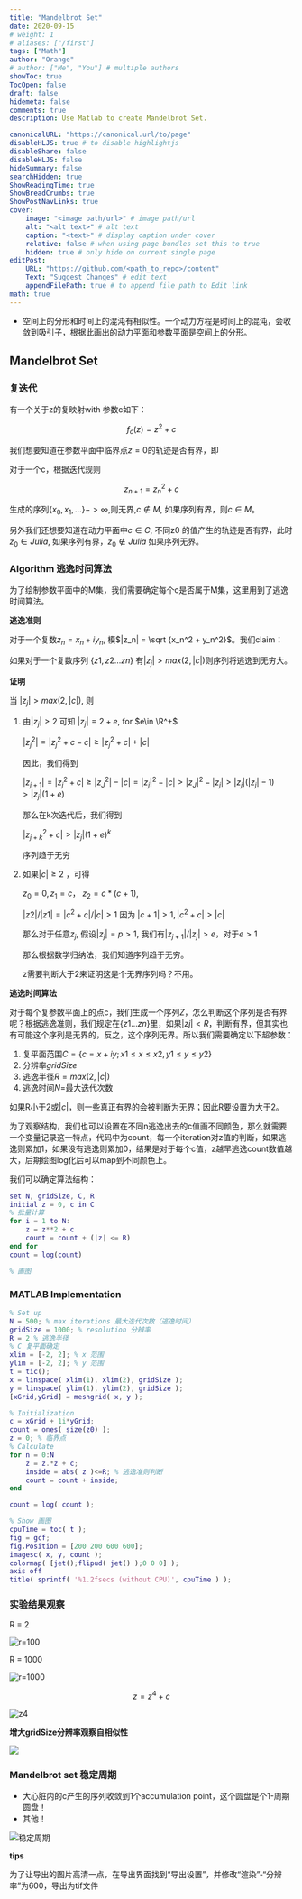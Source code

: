 ```yaml
---
title: "Mandelbrot Set"
date: 2020-09-15
# weight: 1
# aliases: ["/first"]
tags: ["Math"]
author: "Orange"
# author: ["Me", "You"] # multiple authors
showToc: true
TocOpen: false
draft: false
hidemeta: false
comments: true
description: Use Matlab to create Mandelbrot Set.

canonicalURL: "https://canonical.url/to/page"
disableHLJS: true # to disable highlightjs
disableShare: false
disableHLJS: false
hideSummary: false
searchHidden: true
ShowReadingTime: true
ShowBreadCrumbs: true
ShowPostNavLinks: true
cover:
    image: "<image path/url>" # image path/url
    alt: "<alt text>" # alt text
    caption: "<text>" # display caption under cover
    relative: false # when using page bundles set this to true
    hidden: true # only hide on current single page
editPost:
    URL: "https://github.com/<path_to_repo>/content"
    Text: "Suggest Changes" # edit text
    appendFilePath: true # to append file path to Edit link
math: true
---
```



- 空间上的分形和时间上的混沌有相似性。一个动力方程是时间上的混沌，会收敛到吸引子，根据此画出的动力平面和参数平面是空间上的分形。

## Mandelbrot Set

### 复迭代

有一个关于z的复映射with 参数c如下：

$$f_c(z) = z^2 +c$$

我们想要知道在参数平面中临界点$z = 0$的轨迹是否有界，即

对于一个c，根据迭代规则

$$z_{n+1} = z_{n}^2 + c$$

生成的序列$\{x_0,x_1,...\} -> \infty$,则无界,$c \notin M,$ 如果序列有界，则$c \in M$。

另外我们还想要知道在动力平面中$c \in C$, 不同z0 的值产生的轨迹是否有界，此时$z_0 \in Julia,$ 如果序列有界，$z_0 \notin Julia$ 如果序列无界。

### Algorithm 逃逸时间算法

为了绘制参数平面中的M集，我们需要确定每个c是否属于M集，这里用到了逃逸时间算法。

**逃逸准则**

对于一个复数$z_n = x_n +iy_n$, 模$|z_n| = \sqrt {x_n^2 + y_n^2}$。我们claim：

如果对于一个复数序列 $\{z1,z2...zn\}$ 有$|z_j| > max(2,|c|)$则序列将逃逸到无穷大。

**证明**

当 $|z_j| > max(2,|c|)$, 则

1. 由$|z_j|>2$  可知 $|z_j| = 2+e,$  for $e\in \R^+$

   $|z_j^2| = |z_j^2 +c-c| \geq |z_j^2+c| + |c|$

   因此，我们得到

   $|z_{j+1}|=|z_j^2 + c| \geq |z_J^2|-|c| = |z_j|^2 -|c| > |z_J|^2-|z_j| > |z_j|(|z_j|-1) > |z_j|(1+e)$

   那么在k次迭代后，我们得到

   $|z_{j+k}^2 + c|> |z_j|(1+e)^k$

   序列趋于无穷

2. 如果$|c|\geq2$ ，可得

   $z_0 = 0, z_1 = c$， $z_2 = c*(c+1)$,

   $|z2|/|z1| = |c^2+c|/|c| >1$ 因为 $|c+1|>1,|c^2+c|>|c|$

   那么对于任意$z_j$, 假设$|z_j| = p > 1$, 我们有$|z_{j+1}|/|z_j| > e$，对于$e > 1$

   那么根据数学归纳法，我们知道序列趋于无穷。

   z需要判断大于2来证明这是个无界序列吗？不用。

**逃逸时间算法**

对于每个复参数平面上的点c，我们生成一个序列$Z$，怎么判断这个序列是否有界呢？根据逃逸准则，我们规定在$\{z1...zn\}$里，如果$|zj| < R$，判断有界，但其实也有可能这个序列是无界的，反之，这个序列无界。所以我们需要确定以下超参数：

1. 复平面范围$C = \{c=x+iy;x1 \leq x \leq x2, y1\leq y\leq y2\}$
2. 分辨率$gridSize$
3. 逃逸半径$R = max(2,|c|)$
4. 逃逸时间$N$=最大迭代次数

如果R小于2或$|c|$，则一些真正有界的会被判断为无界；因此R要设置为大于2。

为了观察结构，我们也可以设置在不同n逃逸出去的c值画不同颜色，那么就需要一个变量记录这一特点，代码中为count，每一个iteration对z值的判断，如果逃逸则累加1，如果没有逃逸则累加0，结果是对于每个c值，z越早逃逸count数值越大，后期绘图log化后可以map到不同颜色上。

我们可以确定算法结构：

```matlab
set N, gridSize, C, R
initial z = 0, c in C
% 批量计算
for i = 1 to N:
	z = z**2 + c
	count = count + (|z| <= R)
end for
count = log(count)

% 画图
```

### MATLAB Implementation

```matlab
% Set up
N = 500; % max iterations 最大迭代次数（逃逸时间）
gridSize = 1000; % resolution 分辨率
R = 2 % 逃逸半径
% C 复平面确定
xlim = [-2, 2]; % x 范围
ylim = [-2, 2]; % y 范围
t = tic();
x = linspace( xlim(1), xlim(2), gridSize );
y = linspace( ylim(1), ylim(2), gridSize );
[xGrid,yGrid] = meshgrid( x, y );

% Initialization
c = xGrid + 1i*yGrid;
count = ones( size(z0) );
z = 0; % 临界点
% Calculate
for n = 0:N
    z = z.*z + c;
    inside = abs( z )<=R; % 逃逸准则判断
    count = count + inside;
end

count = log( count );

% Show 画图
cpuTime = toc( t );
fig = gcf;
fig.Position = [200 200 600 600];
imagesc( x, y, count );
colormap( [jet();flipud( jet() );0 0 0] );
axis off
title( sprintf( '%1.2fsecs (without CPU)', cpuTime ) );
```

### 实验结果观察

R = 2

![r=100](/img/mandelbrot_set/r=100.PNG)


R = 1000

![r=1000](/img/mandelbrot_set/r=1000.PNG)

$$z = z^4 +c$$

![z4](/img/mandelbrot_set/z4.PNG)

**增大gridSize分辨率观察自相似性**

![](/img/mandelbrot_set/zoomin.PNG)


### Mandelbrot set 稳定周期

- 大心脏内的c产生的序列收敛到1个accumulation point，这个圆盘是个1-周期圆盘！
- 其他！
  
![稳定周期](/img/mandelbrot_set/稳定周期.png)


**tips**

为了让导出的图片高清一点，在导出界面找到“导出设置”，并修改“渲染”-“分辨率”为600，导出为tif文件